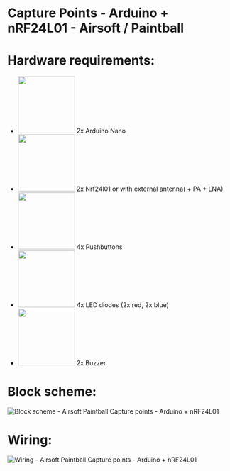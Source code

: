 # Capture Points - Arduino + nRF24L01 - Airsoft / Paintball
# Hardware requirements:
* <img src="https://www.vanheusden.com/modsyn/cvos/imgs/arduino-nano.jpg" width="128" height="128"> 2x Arduino Nano
* <img src="https://www.robotop.lv/638-home/nrf24l01-wireless-module-24g.jpg" width="128" height="128"> 2x Nrf24l01 or with external antenna( + PA + LNA)
* <img src="https://camo.githubusercontent.com/969c923235b513193b50de054f0b1263d0b5563e/68747470733a2f2f692e696d6775722e636f6d2f4a4d646b4254522e706e67" width="128" height="128"> 4x Pushbuttons
* <img src="https://www.svetsuciastok.sk/out/pictures/1/4960-1-led_yellow_3mm_10-15mcd_50_.jpg" width="128" height="128"> 4x LED diodes (2x red, 2x blue)
* <img src="https://www.gotron.be/media/catalog/product/cache/small_image/256x256/beff4985b56e3afdbeabfc89641a4582/b/e/bev18_1_1.jpg" width="128" height="128"> 2x Buzzer
# Block scheme:
![Block scheme - Airsoft Paintball Capture points - Arduino + nRF24L01](https://i.imgur.com/hglnwgX.jpg)
# Wiring:
![Wiring - Airsoft Paintball Capture points - Arduino + nRF24L01](https://i.imgur.com/noWoy6S.png)
